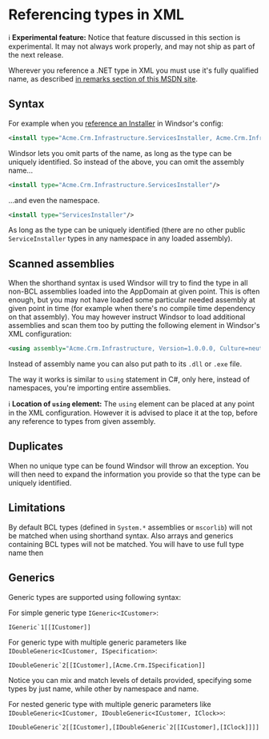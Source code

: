 # Referencing types in XML

:information_source: **Experimental feature:** Notice that feature discussed in this section is experimental. It may not always work properly, and may not ship as part of the next release.

Wherever you reference a .NET type in XML you must use it's fully qualified name, as described [in remarks section of this MSDN site](http://msdn.microsoft.com/en-us/library/w3f99sx1.aspx).

## Syntax

For example when you [reference an Installer](registering-installers.md) in Windsor's config:

```xml
<install type="Acme.Crm.Infrastructure.ServicesInstaller, Acme.Crm.Infrastructure"/>
```

Windsor lets you omit parts of the name, as long as the type can be uniquely identified. So instead of the above, you can omit the assembly name...

```xml
<install type="Acme.Crm.Infrastructure.ServicesInstaller"/>
```

...and even the namespace.

```xml
<install type="ServicesInstaller"/>
```

As long as the type can be uniquely identified (there are no other public `ServiceInstaller` types in any namespace in any loaded assembly).

## Scanned assemblies

When the shorthand syntax is used Windsor will try to find the type in all non-BCL assemblies loaded into the AppDomain at given point.
This is often enough, but you may not have loaded some particular needed assembly at given point in time (for example when there's no compile time dependency on that assembly). You may however instruct Windsor to load additional assemblies and scan them too by putting the following element in Windsor's XML configuration:

```xml
<using assembly="Acme.Crm.Infrastructure, Version=1.0.0.0, Culture=neutral, PublicKeyToken=11111111111111" />
```

Instead of assembly name you can also put path to its `.dll` or `.exe` file.

The way it works is similar to `using` statement in C#, only here, instead of namespaces, you're importing entire assemblies.

:information_source: **Location of `using` element:** The `using` element can be placed at any point in the XML configuration. However it is advised to place it at the top, before any reference to types from given assembly.

## Duplicates

When no unique type can be found Windsor will throw an exception. You will then need to expand the information you provide so that the type can be uniquely identified.

## Limitations

By default BCL types (defined in `System.*` assemblies or `mscorlib`) will not be matched when using shorthand syntax. Also arrays and generics containing BCL types will not be matched. You will have to use full type name then

## Generics

Generic types are supported using following syntax:

For simple generic type `IGeneric<ICustomer>`:

```
IGeneric`1[[ICustomer]]
```

For generic type with multiple generic parameters like `IDoubleGeneric<ICustomer, ISpecification>`:

```
IDoubleGeneric`2[[ICustomer],[Acme.Crm.ISpecification]]
```

Notice you can mix and match levels of details provided, specifying some types by just name, while other by namespace and name.

For nested generic type with multiple generic parameters like `IDoubleGeneric<ICustomer, IDoubleGeneric<ICustomer, IClock>>`:

```
IDoubleGeneric`2[[ICustomer],[IDoubleGeneric`2[[ICustomer],[IClock]]]]
```